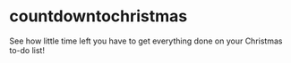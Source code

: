 # countdowntochristmas
See how little time left you have to get everything done on your Christmas to-do list!
